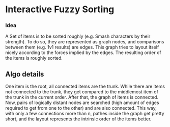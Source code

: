# Interactive Fuzzy Sorting

### Idea
A Set of items is to be sorted roughly (e.g. Smash characters by their strength).
To do so, they are represented as graph nodes, and comparisons between them (e.g. 1v1 results) are edges.
This graph tries to layout itself nicely according to the forces implied by the edges.
The resulting order of the items is roughly sorted.

## Algo details
One item is the root, all connected items are the trunk.
While there are items not connected to the trunk, they get compared to the middlemost item of the trunk in the current order.
After that, the graph of items is connected.
Now, pairs of logically distant nodes are searched (high amount of edges required to get from one to the other) and are also connected.
This way, with only a few connections more than n, pathes inside the graph get pretty short, and the layout represents the intrinsic order of the items better.
